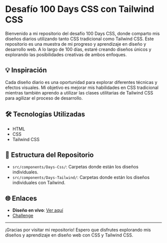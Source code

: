 # Desafío 100 Days CSS con Tailwind CSS

Bienvenido a mi repositorio del desafío 100 Days CSS, donde comparto mis diseños diarios utilizando tanto CSS tradicional como Tailwind CSS. Este repositorio es una muestra de mi progreso y aprendizaje en diseño y desarrollo web. A lo largo de 100 días, estaré creando diseños únicos y explorando las posibilidades creativas de ambos enfoques.

## 💡 Inspiración

Cada diseño diario es una oportunidad para explorar diferentes técnicas y efectos visuales. Mi objetivo es mejorar mis habilidades en CSS tradicional mientras también aprendo a utilizar las clases utilitarias de Tailwind CSS para agilizar el proceso de desarrollo.


## 🛠️ Tecnologías Utilizadas

- HTML
- CSS 
- Tailwind CSS

## 📂 Estructura del Repositorio

- `src/components/Days-Css/`: Carpetas donde están los diseños individuales.
- `src/components/Days-Tailwind/`: Carpetas donde están los diseños individuales con Tailwind.

## 🌐 Enlaces
- **Diseño en vivo**: [Ver aquí](https://molinalk.github.io/100-days-css)
- [Challenge](https://100dayscss.com/)
---
¡Gracias por visitar mi repositorio! Espero que disfrutes explorando mis diseños y aprendizaje en diseño web con CSS y Tailwind CSS.
